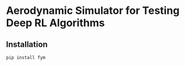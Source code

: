 # Aerodynamic Simulator for Testing Deep RL Algorithms

## Installation

```python
pip install fym
```
